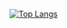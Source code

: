 

<!--
**DebyDelgado/DebyDelgado** is a ✨ _special_ ✨ repository because its `README.md` (this file) appears on your GitHub profile.

Here are some ideas to get you started:

- 🔭 I’m currently working on ...
- 🌱 I’m currently learning ...
- 👯 I’m looking to collaborate on ...
- 🤔 I’m looking for help with ...
- 💬 Ask me about ...
- 📫 How to reach me: ...
- 😄 Pronouns: ...
- ⚡ Fun fact: ...
-->

<!-- ![DebyDelgado GitHub stats](https://github-readme-stats.vercel.app/api?username=DebyDelgado&theme=dracula&show_icons=true)-->
 [![Top Langs](https://github-readme-stats.vercel.app/api/top-langs/?username=DebyDelgado&layout=compact&theme=dracula&)](https://github.com/DebyDelgado/github-readme-stats)

